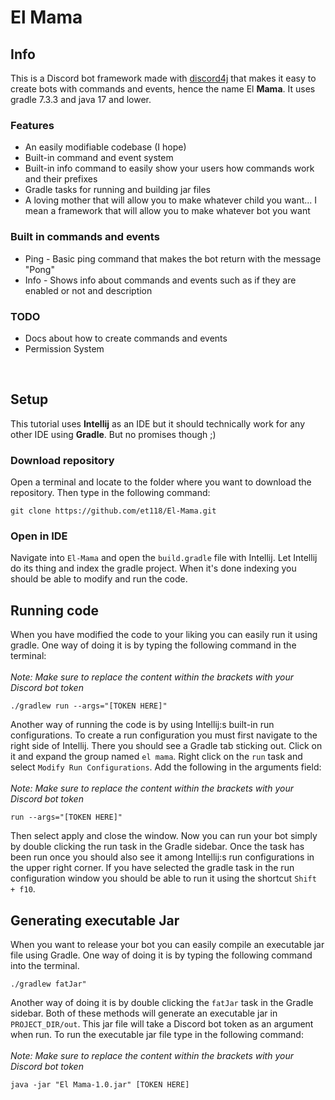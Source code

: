 # El Mama
## Info
This is a Discord bot framework made with [discord4j](https://discord4j.com/) that makes it easy to create bots with commands and events, hence the name El **Mama**.
It uses gradle 7.3.3 and java 17 and lower.
### Features
- An easily modifiable codebase (I hope)
- Built-in command and event system
- Built-in info command to easily show your users how commands work and their prefixes
- Gradle tasks for running and building jar files
- A loving mother that will allow you to make whatever child you want... I mean a framework that will allow you to make whatever bot you want
### Built in commands and events
- Ping - Basic ping command that makes the bot return with the message "Pong"
- Info - Shows info about commands and events such as if they are enabled or not and description
### TODO
- Docs about how to create commands and events
- Permission System

<br>

## Setup
This tutorial uses **Intellij** as an IDE but it should technically work for any other IDE using **Gradle**. But no promises though ;)
### Download repository
Open a terminal and locate to the folder where you want to download the repository. Then type in the following command:
```
git clone https://github.com/et118/El-Mama.git
```
### Open in IDE
Navigate into `El-Mama` and open the `build.gradle` file with Intellij. Let Intellij do its thing and index the gradle project. When it's done indexing you should be able to modify and run the code.
## Running code
When you have modified the code to your liking you can easily run it using gradle. One way of doing it is by typing the following command in the terminal:
<br><br>
*Note: Make sure to replace the content within the brackets with your Discord bot token*
```
./gradlew run --args="[TOKEN HERE]"
```
Another way of running the code is by using Intellij:s built-in run configurations.
To create a run configuration you must first navigate to the right side of Intellij.
There you should see a Gradle tab sticking out. 
Click on it and expand the group named `el mama`. Right click on the `run` task and select `Modify Run Configurations`. 
Add the following in the arguments field:
<br><br>
*Note: Make sure to replace the content within the brackets with your Discord bot token*
```
run --args="[TOKEN HERE]"
```
Then select apply and close the window. Now you can run your bot simply by double clicking the run task in the Gradle sidebar.
Once the task has been run once you should also see it among Intellij:s run configurations in the upper right corner.
If you have selected the gradle task in the run configuration window you should be able to run it using the shortcut `Shift + f10`.

## Generating executable Jar
When you want to release your bot you can easily compile an executable jar file using Gradle.
One way of doing it is by typing the following command into the terminal.
```
./gradlew fatJar"
```
Another way of doing it is by double clicking the `fatJar` task in the Gradle sidebar. 
Both of these methods will generate an executable jar in `PROJECT_DIR/out`. 
This jar file will take a Discord bot token as an argument when run.
To run the executable jar file type in the following command:
<br><br>
*Note: Make sure to replace the content within the brackets with your Discord bot token*
```
java -jar "El Mama-1.0.jar" [TOKEN HERE]
```